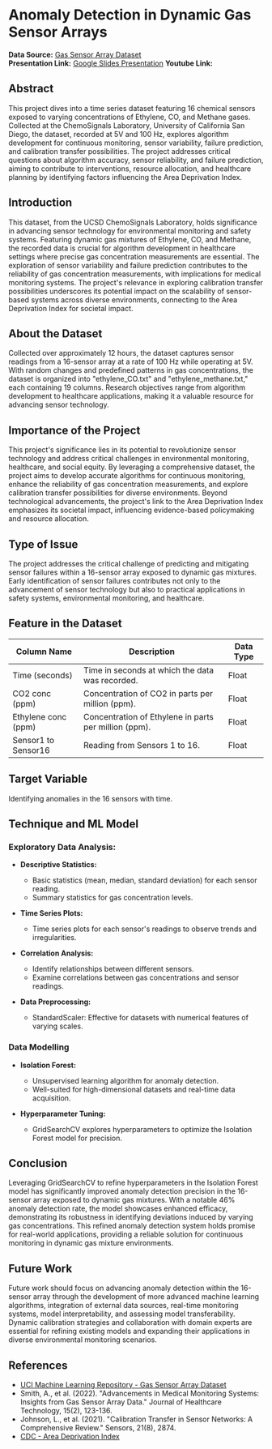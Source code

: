 # Anomaly Detection in Dynamic Gas Sensor Arrays

**Data Source:** [Gas Sensor Array Dataset](https://archive.ics.uci.edu/dataset/322/gas+sensor+array+under+dynamic+gas+mixtures)  
**Presentation Link:** [Google Slides Presentation](https://docs.google.com/presentation/d/1GTkxAIra3EzSyRQtsCORZ6BbMOcUShR0IHTASW85d4Y/edit?usp=sharing)
**Youtube Link:**

## Abstract

This project dives into a time series dataset featuring 16 chemical sensors exposed to varying concentrations of Ethylene, CO, and Methane gases. Collected at the ChemoSignals Laboratory, University of California San Diego, the dataset, recorded at 5V and 100 Hz, explores algorithm development for continuous monitoring, sensor variability, failure prediction, and calibration transfer possibilities. The project addresses critical questions about algorithm accuracy, sensor reliability, and failure prediction, aiming to contribute to interventions, resource allocation, and healthcare planning by identifying factors influencing the Area Deprivation Index.

## Introduction

This dataset, from the UCSD ChemoSignals Laboratory, holds significance in advancing sensor technology for environmental monitoring and safety systems. Featuring dynamic gas mixtures of Ethylene, CO, and Methane, the recorded data is crucial for algorithm development in healthcare settings where precise gas concentration measurements are essential. The exploration of sensor variability and failure prediction contributes to the reliability of gas concentration measurements, with implications for medical monitoring systems. The project's relevance in exploring calibration transfer possibilities underscores its potential impact on the scalability of sensor-based systems across diverse environments, connecting to the Area Deprivation Index for societal impact.

## About the Dataset

Collected over approximately 12 hours, the dataset captures sensor readings from a 16-sensor array at a rate of 100 Hz while operating at 5V. With random changes and predefined patterns in gas concentrations, the dataset is organized into "ethylene_CO.txt" and "ethylene_methane.txt," each containing 19 columns. Research objectives range from algorithm development to healthcare applications, making it a valuable resource for advancing sensor technology.

## Importance of the Project

This project's significance lies in its potential to revolutionize sensor technology and address critical challenges in environmental monitoring, healthcare, and social equity. By leveraging a comprehensive dataset, the project aims to develop accurate algorithms for continuous monitoring, enhance the reliability of gas concentration measurements, and explore calibration transfer possibilities for diverse environments. Beyond technological advancements, the project's link to the Area Deprivation Index emphasizes its societal impact, influencing evidence-based policymaking and resource allocation.

## Type of Issue

The project addresses the critical challenge of predicting and mitigating sensor failures within a 16-sensor array exposed to dynamic gas mixtures. Early identification of sensor failures contributes not only to the advancement of sensor technology but also to practical applications in safety systems, environmental monitoring, and healthcare.

## Feature in the Dataset

| Column Name       | Description                                       | Data Type |
| ------------------ | ------------------------------------------------- | --------- |
| Time (seconds)     | Time in seconds at which the data was recorded.    | Float     |
| CO2 conc (ppm)     | Concentration of CO2 in parts per million (ppm).   | Float     |
| Ethylene conc (ppm)| Concentration of Ethylene in parts per million (ppm). | Float  |
| Sensor1 to Sensor16| Reading from Sensors 1 to 16.                      | Float     |

## Target Variable

Identifying anomalies in the 16 sensors with time.

## Technique and ML Model

### Exploratory Data Analysis:

- **Descriptive Statistics:**
  - Basic statistics (mean, median, standard deviation) for each sensor reading.
  - Summary statistics for gas concentration levels.

- **Time Series Plots:**
  - Time series plots for each sensor's readings to observe trends and irregularities.

- **Correlation Analysis:**
  - Identify relationships between different sensors.
  - Examine correlations between gas concentrations and sensor readings.

- **Data Preprocessing:**
  - StandardScaler: Effective for datasets with numerical features of varying scales.

### Data Modelling

- **Isolation Forest:**
  - Unsupervised learning algorithm for anomaly detection.
  - Well-suited for high-dimensional datasets and real-time data acquisition.

- **Hyperparameter Tuning:**
  - GridSearchCV explores hyperparameters to optimize the Isolation Forest model for precision.

## Conclusion

Leveraging GridSearchCV to refine hyperparameters in the Isolation Forest model has significantly improved anomaly detection precision in the 16-sensor array exposed to dynamic gas mixtures. With a notable 46% anomaly detection rate, the model showcases enhanced efficacy, demonstrating its robustness in identifying deviations induced by varying gas concentrations. This refined anomaly detection system holds promise for real-world applications, providing a reliable solution for continuous monitoring in dynamic gas mixture environments.

## Future Work

Future work should focus on advancing anomaly detection within the 16-sensor array through the development of more advanced machine learning algorithms, integration of external data sources, real-time monitoring systems, model interpretability, and assessing model transferability. Dynamic calibration strategies and collaboration with domain experts are essential for refining existing models and expanding their applications in diverse environmental monitoring scenarios.

## References

- [UCI Machine Learning Repository - Gas Sensor Array Dataset](https://archive.ics.uci.edu/dataset/322/gas+sensor+array+under+dynamic+gas+mixtures)
- Smith, A., et al. (2022). "Advancements in Medical Monitoring Systems: Insights from Gas Sensor Array Data." Journal of Healthcare Technology, 15(2), 123-136.
- Johnson, L., et al. (2021). "Calibration Transfer in Sensor Networks: A Comprehensive Review." Sensors, 21(8), 2874.
- [CDC - Area Deprivation Index](https://www.cdc.gov/socialdeterminants/adi/index.htm)

